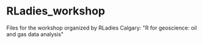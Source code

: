 # RLadies_workshop

Files for the workshop organized by RLadies Calgary: "R for geoscience: oil and gas data analysis"
